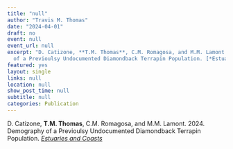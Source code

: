 ```yaml
---
title: "null"
author: "Travis M. Thomas"
date: "2024-04-01"
draft: no
event: null
event_url: null
excerpt: "D. Catizone, **T.M. Thomas**, C.M. Romagosa, and M.M. Lamont. 2024. Demography
  of a Previoulsy Undocumented Diamondback Terrapin Population. [*Estuaries and Coasts*](https://link.springer.com/article/10.1007/s12237-024-01380-5) "
featured: yes
layout: single
links: null
location: null
show_post_time: null
subtitle: null
categories: Publication
---
```



D. Catizone, **T.M. Thomas**, C.M. Romagosa, and M.M. Lamont. 2024. Demography of a Previoulsy Undocumented Diamondback Terrapin Population. [*Estuaries and Coasts*](https://link.springer.com/article/10.1007/s12237-024-01380-5)

